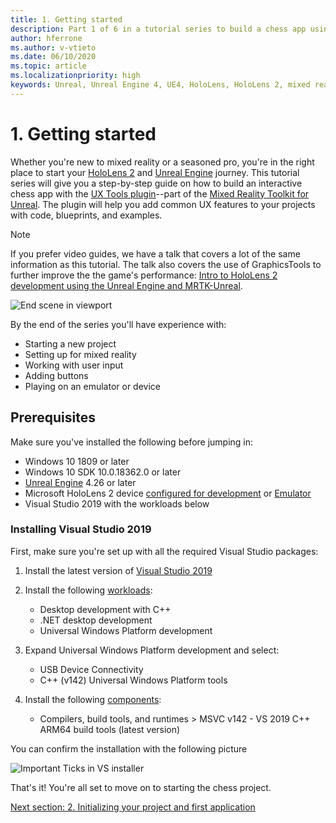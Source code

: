 ```yaml
---
title: 1. Getting started
description: Part 1 of 6 in a tutorial series to build a chess app using Unreal Engine 4 and the Mixed Reality Toolkit UX Tools plugin
author: hferrone
ms.author: v-vtieto
ms.date: 06/10/2020
ms.topic: article
ms.localizationpriority: high
keywords: Unreal, Unreal Engine 4, UE4, HoloLens, HoloLens 2, mixed reality, tutorial, getting started, mrtk, uxt, UX Tools, documentation, mixed reality headset, windows mixed reality headset, virtual reality headset
---
```


# 1. Getting started

Whether you're new to mixed reality or a seasoned pro, you're in the right place to start your [HoloLens 2](../../../index.yml) and [Unreal Engine](https://www.unrealengine.com/en-US/) journey. This tutorial series will give you a step-by-step guide on how to build an interactive chess app with the [UX Tools plugin](https://github.com/microsoft/MixedReality-UXTools-Unreal)--part of the [Mixed Reality Toolkit for Unreal](https://github.com/microsoft/MixedRealityToolkit-Unreal). The plugin will help you add common UX features to your projects with code, blueprints, and examples.

> [!NOTE]
> If you prefer video guides, we have a talk that covers a lot of the same information as this tutorial. The talk also covers the use of GraphicsTools to further improve the the game's performance: [Intro to HoloLens 2 development using the Unreal Engine and MRTK-Unreal](https://www.youtube.com/watch?v=avTjzrv1jmc).

![End scene in viewport](images/unreal-uxt/5-endscene.PNG)

By the end of the series you'll have experience with:
* Starting a new project
* Setting up for mixed reality
* Working with user input
* Adding buttons
* Playing on an emulator or device

## Prerequisites

Make sure you've installed the following before jumping in:
* Windows 10 1809 or later
* Windows 10 SDK 10.0.18362.0 or later
* [Unreal Engine](https://www.unrealengine.com/en-US/get-now) 4.26 or later
* Microsoft HoloLens 2 device [configured for development](../../advanced-concepts/using-visual-studio.md#enabling-developer-mode) or [Emulator](../../advanced-concepts/using-the-hololens-emulator.md#hololens-2-emulator-overview)
* Visual Studio 2019 with the workloads below

### Installing Visual Studio 2019

First, make sure you're set up with all the required Visual Studio packages:
1. Install the latest version of [Visual Studio 2019](https://visualstudio.microsoft.com/downloads/)
1. Install the following [workloads](/visualstudio/install/modify-visual-studio#modify-workloads):
    * Desktop development with C++
    * .NET desktop development
    * Universal Windows Platform development
1. Expand Universal Windows Platform development and select:
    * USB Device Connectivity
    * C++ (v142) Universal Windows Platform tools

1. Install the following [components](/visualstudio/install/modify-visual-studio#modify-individual-components):
    * Compilers, build tools, and runtimes > MSVC v142 - VS 2019 C++ ARM64 build tools (latest version)

You can confirm the installation with the following picture

![Important Ticks in VS installer](images/unreal-uxt/1-install-the-tools.png)

That's it! You're all set to move on to starting the chess project.

[Next section: 2. Initializing your project and first application](unreal-uxt-ch2.md)
